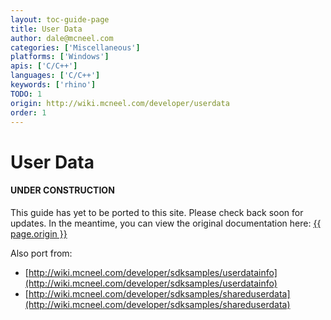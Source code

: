 ```yaml
---
layout: toc-guide-page
title: User Data
author: dale@mcneel.com
categories: ['Miscellaneous']
platforms: ['Windows']
apis: ['C/C++']
languages: ['C/C++']
keywords: ['rhino']
TODO: 1
origin: http://wiki.mcneel.com/developer/userdata
order: 1
---
```


# User Data

<div class="bs-callout bs-callout-danger">
  <h4>UNDER CONSTRUCTION</h4>
  <p>This guide has yet to be ported to this site.  Please check back soon for updates.  
  In the meantime, you can view the original documentation here:
  <a href="{{ page.origin }}">{{ page.origin }}</a></p>
</div>

Also port from:

- [http://wiki.mcneel.com/developer/sdksamples/userdatainfo](http://wiki.mcneel.com/developer/sdksamples/userdatainfo)
- [http://wiki.mcneel.com/developer/sdksamples/shareduserdata](http://wiki.mcneel.com/developer/sdksamples/shareduserdata)
